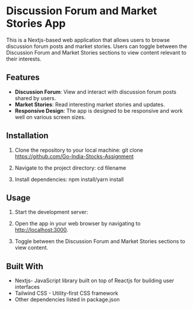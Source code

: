 # Discussion Forum and Market Stories App

This is a Nextjs-based web application that allows users to browse discussion forum posts and market stories. Users can toggle between the Discussion Forum and Market Stories sections to view content relevant to their interests.

## Features

- **Discussion Forum**: View and interact with discussion forum posts shared by users.
- **Market Stories**: Read interesting market stories and updates.
- **Responsive Design**: The app is designed to be responsive and work well on various screen sizes.

## Installation

1. Clone the repository to your local machine:
git clone https://github.com/Go-India-Stocks-Assignment

2. Navigate to the project directory:
cd filename

3. Install dependencies:
npm install/yarn install


## Usage

1. Start the development server:

2. Open the app in your web browser by navigating to [http://localhost:3000](http://localhost:3000).

3. Toggle between the Discussion Forum and Market Stories sections to view content.

## Built With

- Nextjs- JavaScript library built on top of Reactjs for building user interfaces
- Tailwind CSS - Utility-first CSS framework
- Other dependencies listed in package.json


